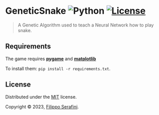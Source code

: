 # GeneticSnake ![Python][python] [![License](https://img.shields.io/badge/License-MIT-red.svg?longCache=true&style=flat-square)](LICENSE)

> A Genetic Algorithm used to teach a Neural Network how to play snake.

## Requirements

The game requires [**pygame**](https://github.com/pygame/pygame) and [**matplotlib**](https://matplotlib.org/)

To install them: `pip install -r requirements.txt`.

## License

Distributed under the [MIT](LICENSE) license.

Copyright &copy; 2023, [Filippo Serafini](https://filipposerafini.github.io/).

[python]: https://img.shields.io/badge/python-3-blue.svg?longCache=true&style=flat-square
